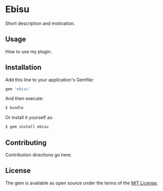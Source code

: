 # Ebisu
Short description and motivation.

## Usage
How to use my plugin.

## Installation
Add this line to your application's Gemfile:

```ruby
gem 'ebisu'
```

And then execute:
```bash
$ bundle
```

Or install it yourself as:
```bash
$ gem install ebisu
```

## Contributing
Contribution directions go here.

## License
The gem is available as open source under the terms of the [MIT License](http://opensource.org/licenses/MIT).
